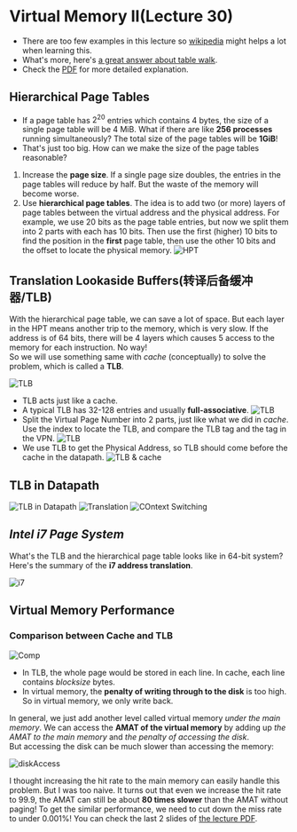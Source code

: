 # Virtual Memory II(Lecture 30)

- There are too few examples in this lecture so [wikipedia](https://en.wikipedia.org/wiki/Page_table) might helps a lot when learning this.  
- What's more, here's [a great answer about table walk](https://cs.stackexchange.com/questions/102834/what-is-happening-during-table-walk).
- Check the [PDF](./CS356Unit9_VM.pdf) for more detailed explanation.

## Hierarchical Page Tables

- If a page table has $2^{20}$ entries which contains 4 bytes, the size of a single page table will be 4 MiB. What if there are like **256 processes** running simultaneously? The total size of the page tables will be **1GiB**!
- That's just too big. How can we make the size of the page tables reasonable?

1. Increase the **page size**. If a single page size doubles, the entries in the page tables will reduce by half. But the waste of the memory will become worse.
2. Use **hierarchical page tables**. The idea is to add two (or more) layers of page tables between the virtual address and the physical address. For example, we use 20 bits as the page table entries, but now we split them into 2 parts with each has 10 bits. Then use the first (higher) 10 bits to find the position in the **first** page table, then use the other 10 bits and the offset to locate the physical memory.
   ![HPT](./Image/Week11/Week11-11.png)

## Translation Lookaside Buffers(转译后备缓冲器/TLB)

With the hierarchical page table, we can save a lot of space. But each layer in the HPT means another trip to the memory, which is very slow. If the address is of 64 bits, there will be 4 layers which causes 5 access to the memory for each instruction. No way!  
So we will use something same with *cache* (conceptually) to solve the problem, which is called a **TLB**.  

![TLB](./Image/Week11/Week11-12.png)

- TLB acts just like a cache.
- A typical TLB has 32-128 entries and usually **full-associative**.
  ![TLB](./Image/Week11/Week11-13.png)
- Split the Virtual Page Number into 2 parts, just like what we did in *cache*. Use the index to locate the TLB, and compare the TLB tag and the tag in the VPN.
  ![TLB](./Image/Week11/Week11-14.png)
- We use TLB to get the Physical Address, so TLB should come before the cache in the datapath.
  ![TLB & cache](./Image/Week11/Week11-15.png)

## TLB in Datapath

![TLB in Datapath](./Image/Week11/Week11-16.png)
![Translation](./Image/Week11/Week11-17.png)
![COntext Switching](./Image/Week11/Week11-18.png)

## *Intel i7 Page System*

What's the TLB and the hierarchical page table looks like in 64-bit system? Here's the summary of the **i7 address translation**.

![i7](./Image/Week11/Week11-19.png)

## Virtual Memory Performance

### Comparison between Cache and TLB

![Comp](./Image/Week11/Week11-20.png)

- In TLB, the whole page would be stored in each line. In cache, each line contains $block size$ bytes.
- In virtual memory, the **penalty of writing through to the disk** is too high. So in virtual memory,  we only write back.

In general, we just add another level called virtual memory *under the main memory*. We can access the **AMAT of the virtual memory** by adding up *the AMAT to the main memory* and *the penalty of accessing the disk*.  
But accessing the disk can be much slower than accessing the memory:

![diskAccess](./Image/Week11/Week11-21.png)

I thought increasing the hit rate to the main memory can easily handle this problem. But I was too naive. It turns out that even we increase the hit rate to $99.9%$, the AMAT can still be about **80 times slower** than the AMAT without paging! To get the similar performance, we need to cut down the miss rate to under 0.001%!
You can check the last 2 slides of [the lecture PDF](https://inst.eecs.berkeley.edu/~cs61c/fa20/pdfs/lectures/lec30.pdf).
